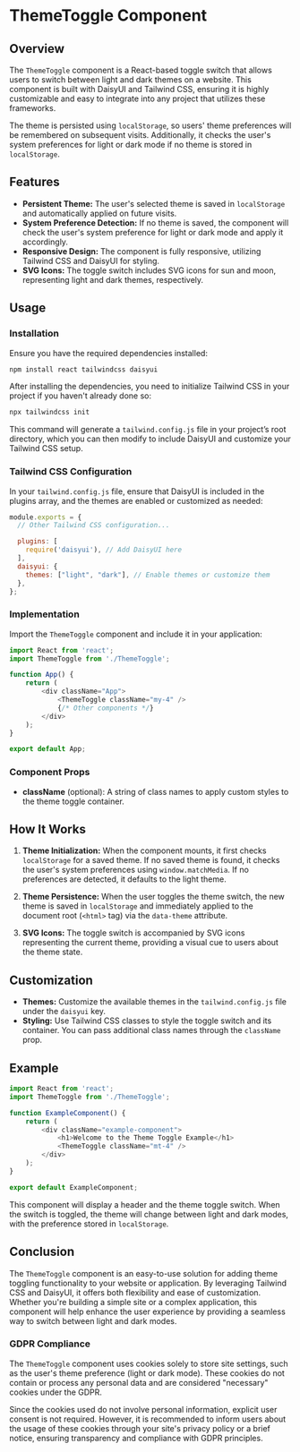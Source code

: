 # ThemeToggle Component

## Overview

The `ThemeToggle` component is a React-based toggle switch that allows users to switch between light and dark themes on a website. This component is built with DaisyUI and Tailwind CSS, ensuring it is highly customizable and easy to integrate into any project that utilizes these frameworks.

The theme is persisted using `localStorage`, so users' theme preferences will be remembered on subsequent visits. Additionally, it checks the user's system preferences for light or dark mode if no theme is stored in `localStorage`.

## Features

- **Persistent Theme:** The user's selected theme is saved in `localStorage` and automatically applied on future visits.
- **System Preference Detection:** If no theme is saved, the component will check the user's system preference for light or dark mode and apply it accordingly.
- **Responsive Design:** The component is fully responsive, utilizing Tailwind CSS and DaisyUI for styling.
- **SVG Icons:** The toggle switch includes SVG icons for sun and moon, representing light and dark themes, respectively.

## Usage

### Installation

Ensure you have the required dependencies installed:

```bash
npm install react tailwindcss daisyui
```

After installing the dependencies, you need to initialize Tailwind CSS in your project if you haven't already done so:

```bash
npx tailwindcss init
```

This command will generate a `tailwind.config.js` file in your project’s root directory, which you can then modify to include DaisyUI and customize your Tailwind CSS setup.

### Tailwind CSS Configuration

In your `tailwind.config.js` file, ensure that DaisyUI is included in the plugins array, and the themes are enabled or customized as needed:

```javascript
module.exports = {
  // Other Tailwind CSS configuration...

  plugins: [
    require('daisyui'), // Add DaisyUI here
  ],
  daisyui: {
    themes: ["light", "dark"], // Enable themes or customize them
  },
};
```

### Implementation

Import the `ThemeToggle` component and include it in your application:

```javascript
import React from 'react';
import ThemeToggle from './ThemeToggle';

function App() {
    return (
        <div className="App">
            <ThemeToggle className="my-4" />
            {/* Other components */}
        </div>
    );
}

export default App;
```

### Component Props

- **className** (optional): A string of class names to apply custom styles to the theme toggle container.

## How It Works

1. **Theme Initialization:** When the component mounts, it first checks `localStorage` for a saved theme. If no saved theme is found, it checks the user's system preferences using `window.matchMedia`. If no preferences are detected, it defaults to the light theme.

2. **Theme Persistence:** When the user toggles the theme switch, the new theme is saved in `localStorage` and immediately applied to the document root (`<html>` tag) via the `data-theme` attribute.

3. **SVG Icons:** The toggle switch is accompanied by SVG icons representing the current theme, providing a visual cue to users about the theme state.

## Customization

- **Themes:** Customize the available themes in the `tailwind.config.js` file under the `daisyui` key.
- **Styling:** Use Tailwind CSS classes to style the toggle switch and its container. You can pass additional class names through the `className` prop.

## Example

```javascript
import React from 'react';
import ThemeToggle from './ThemeToggle';

function ExampleComponent() {
    return (
        <div className="example-component">
            <h1>Welcome to the Theme Toggle Example</h1>
            <ThemeToggle className="mt-4" />
        </div>
    );
}

export default ExampleComponent;
```

This component will display a header and the theme toggle switch. When the switch is toggled, the theme will change between light and dark modes, with the preference stored in `localStorage`.

## Conclusion

The `ThemeToggle` component is an easy-to-use solution for adding theme toggling functionality to your website or application. By leveraging Tailwind CSS and DaisyUI, it offers both flexibility and ease of customization. Whether you're building a simple site or a complex application, this component will help enhance the user experience by providing a seamless way to switch between light and dark modes.

### GDPR Compliance

The `ThemeToggle` component uses cookies solely to store site settings, such as the user's theme preference (light or dark mode). These cookies do not contain or process any personal data and are considered "necessary" cookies under the GDPR.

Since the cookies used do not involve personal information, explicit user consent is not required. However, it is recommended to inform users about the usage of these cookies through your site's privacy policy or a brief notice, ensuring transparency and compliance with GDPR principles.